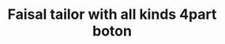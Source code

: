 ---
title: "Faisal tailor with all kinds 4part boton"
url: /karachi/faisal-tailor-with-all-kinds-4part-boton/
shop: tailor
---